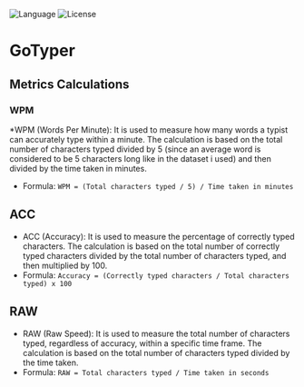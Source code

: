![Language](https://img.shields.io/badge/language-Go%20-cyan.svg)
![License](https://img.shields.io/badge/license-Apache_2.0-orange.svg)

# GoTyper
## Metrics Calculations
### WPM
*WPM (Words Per Minute): It is used to measure how many words a typist can accurately type within a minute. The calculation is based on the total number of characters typed divided by 5 (since an average word is considered to be 5 characters long like in the dataset i used) and then divided by the time taken in minutes.

* Formula: `WPM = (Total characters typed / 5) / Time taken in minutes`

## ACC
* ACC (Accuracy): It is used to measure the percentage of correctly typed characters. The calculation is based on the total number of correctly typed characters divided by the total number of characters typed, and then multiplied by 100.
* Formula: `Accuracy = (Correctly typed characters / Total characters typed) x 100`

## RAW
* RAW (Raw Speed): It is used to measure the total number of characters typed, regardless of accuracy, within a specific time frame. The calculation is based on the total number of characters typed divided by the time taken.
* Formula: `RAW = Total characters typed / Time taken in seconds`
